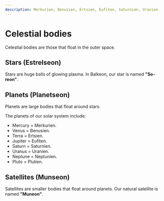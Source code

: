 ```yaml
---
description: Merkurien, Benusien, Ertsien, Eufiten, Saturnien, Uranien, Neptunien, Plutien.
---
```


# Celestial bodies
Celestial bodies are those that float in the outer space.

## Stars (Estrelseon)
Stars are huge balls of glowing plasma. In Balkeon, our star is named <span translate="no" lang="es"><b>"Soreon"</b></span>.

## Planets (Planetseon)
Planets are large bodies that float around stars.

The planets of our solar system include:
- Mercury = <span translate="no" lang="es">Merkurien</span><span class="blind-only">.</span>
- Venus = <span translate="no" lang="es">Benusien</span><span class="blind-only">.</span>
- Terra = <span translate="no" lang="es">Ertsien</span><span class="blind-only">.</span>
- Jupiter = <span translate="no" lang="es">Eufiten</span><span class="blind-only">.</span>
- Saturn = <span translate="no" lang="es">Saturnien</span><span class="blind-only">.</span>
- Uranus = <span translate="no" lang="es">Uranien</span><span class="blind-only">.</span>
- Neptune = <span translate="no" lang="es">Neptunien</span><span class="blind-only">.</span>
- Pluto = <span translate="no" lang="es" >Plutien</span><span class="blind-only">.</span>

## Satellites (Munseon)
Satellites are smaller bodies that float around planets. Our natural satellite is named <span translate="no" lang="es" ><b>"Muneon"</b></span>.
